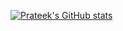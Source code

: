 [![Prateek's GitHub stats](https://github-readme-stats.vercel.app/api?username=pkgprateek)](https://github.com/pkgprateek/github-readme-stats)
